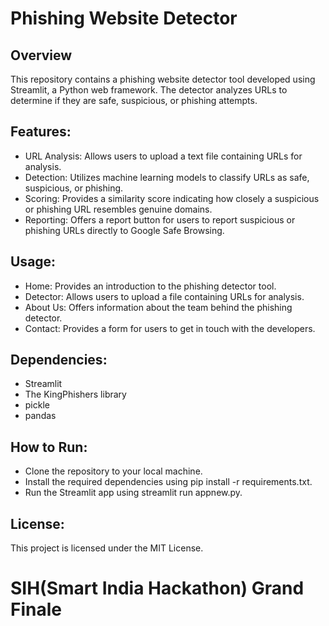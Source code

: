 # Phishing Website Detector

## Overview
This repository contains a phishing website detector tool developed using Streamlit, a Python web framework. The detector analyzes URLs to determine if they are safe, suspicious, or phishing attempts.

## Features:
* URL Analysis: Allows users to upload a text file containing URLs for analysis.
* Detection: Utilizes machine learning models to classify URLs as safe, suspicious, or phishing.
* Scoring: Provides a similarity score indicating how closely a suspicious or phishing URL resembles genuine domains.
* Reporting: Offers a report button for users to report suspicious or phishing URLs directly to Google Safe Browsing.

## Usage:
* Home: Provides an introduction to the phishing detector tool.
* Detector: Allows users to upload a file containing URLs for analysis.
* About Us: Offers information about the team behind the phishing detector.
* Contact: Provides a form for users to get in touch with the developers.

## Dependencies:
* Streamlit
* The KingPhishers library
* pickle
* pandas

## How to Run:
* Clone the repository to your local machine.
* Install the required dependencies using pip install -r requirements.txt.
* Run the Streamlit app using streamlit run appnew.py.

## License:
This project is licensed under the MIT License.

# SIH(Smart India Hackathon) Grand Finale
